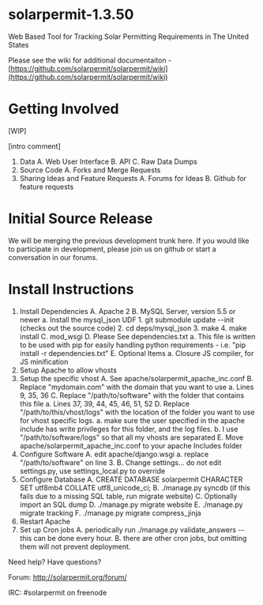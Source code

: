 solarpermit-1.3.50
===============

Web Based Tool for Tracking Solar Permitting Requirements in The United States

Please see the wiki for additional documentaiton - [https://github.com/solarpermit/solarpermit/wiki](https://github.com/solarpermit/solarpermit/wiki)

Getting Involved
================

[WIP]

[intro comment]

1. Data
    A. Web User Interface
    B. API
    C. Raw Data Dumps
2. Source Code
    A. Forks and Merge Requests
3. Sharing Ideas and Feature Requests
    A. Forums for Ideas
    B. Github for feature requests


Initial Source Release
================
We will be merging the previous development trunk here.  If you would like to participate in development, please join us on github or start a conversation in our forums.


Install Instructions
================

1.  Install Dependencies
    A. Apache 2
    B. MySQL Server, version 5.5 or newer
        a. Install the mysql_json UDF
            1. git submodule update --init    (checks out the source code)
            2. cd deps/mysql_json
            3. make
            4. make install
    C. mod_wsgi
    D. Please See dependencies.txt
        a.  This file is written to be used with pip for easily handling python requirements - i.e. "pip install -r dependencies.txt"
    E. Optional Items
        a.  Closure JS compiler, for JS minification
2.  Setup Apache to allow vhosts
3.  Setup the specific vhost
    A.  See apache/solarpermit_apache_inc.conf
    B.  Replace "mydomain.com" with the domain that you want to use
        a.  Lines 9, 35, 36
    C.  Replace "/path/to/software" with the folder that contains this file
        a.  Lines 37, 39, 44, 45, 46, 51, 52
    D.  Replace "/path/to/this/vhost/logs" with the location of the folder you
        want to use for vhost specific logs.
        a.  make sure the user specified in the apache include has write
            privileges for this folder, and the log files.
        b.  I use "/path/to/software/logs" so that all my vhosts are separated
    E.  Move apache/solarpermit_apache_inc.conf to your apache Includes folder
4. Configure Software
    A. edit apache/django.wsgi
        a.  replace "/path/to/software" on line 3.
    B. Change settings... do not edit settings.py, use settings_local.py to
       override
5. Configure Database
    A. CREATE DATABASE solarpermit CHARACTER SET utf8mb4 COLLATE utf8_unicode_ci;
    B. ./manage.py syncdb (if this fails due to a missing SQL table, run migrate website)
    C. Optionally import an SQL dump
    D. ./manage.py migrate website
    E. ./manage.py migrate tracking
    F. ./manage.py migrate compress_jinja
6. Restart Apache
7. Set up Cron jobs
    A. periodically run ./manage.py validate_answers -- this can be done every hour.
    B. there are other cron jobs, but omitting them will not prevent deployment.
      
Need help?  Have questions?

Forum: http://solarpermit.org/forum/

IRC: #solarpermit on freenode
